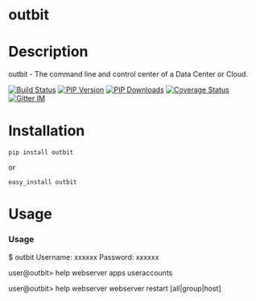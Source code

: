 outbit
=====================

Description
===========

outbit - The command line and control center of a Data Center or Cloud.

[![Build
Status](https://secure.travis-ci.org/starboarder2001/outbit.png?branch=master
"outbit latest
build")](http://travis-ci.org/starboarder2001/outbit)
[![PIP Version](https://img.shields.io/pypi/v/outbit.svg "outbit
PyPI version")](https://pypi.python.org/pypi/outbit)
[![PIP Downloads](https://img.shields.io/pypi/dm/outbit.svg
"outbit PyPI downloads")](https://pypi.python.org/pypi/outbit)
[![Coverage
Status](https://coveralls.io/repos/starboarder2001/outbit/badge.svg?branch=develop&service=github)](https://coveralls.io/github/starboarder2001/outbit?branch=develop)
[![Gitter
IM](https://badges.gitter.im/Join%20Chat.svg)](https://gitter.im/starboarder2001/outbit)


Installation
===========

```shell
pip install outbit
```

or

```shell
easy_install outbit
```

Usage
===========

### Usage

$ outbit
  Username: xxxxxx
  Password: xxxxxx

user@outbit> help
  webserver
  apps
  useraccounts
 
user@outbit> help webserver
  webserver restart  [all|group|host]
